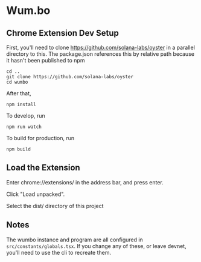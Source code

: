 # Wum.bo

## Chrome Extension Dev Setup

First, you'll need to clone https://github.com/solana-labs/oyster in a parallel directory to this. The package.json references this by relative path because it hasn't been published to npm

```
cd ..
git clone https://github.com/solana-labs/oyster
cd wumbo
```

After that,

```
npm install
```

To develop, run

```
npm run watch
```

To build for production, run

```
npm build
```

## Load the Extension

Enter chrome://extensions/ in the address bar, and press enter. 

Click "Load unpacked". 

Select the dist/ directory of this project

## Notes

The wumbo instance and program are all configured in `src/constants/globals.tsx`. If you change any of these,
or leave devnet, you'll need to use the cli to recreate them.
